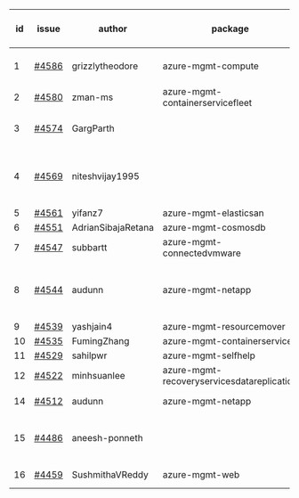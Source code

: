 | id | issue | author | package | assignee | bot advice | created date of issue | target release date | date from target |
| ------ | ------ | ------ | ------ | ------ | ------ | ------ | ------ | :-----: |
| 1 | [#4586](https://github.com/Azure/sdk-release-request/issues/4586) | grizzlytheodore | azure-mgmt-compute | ChenxiJiang333 | Attention to inconsistent tag MultiAPI | 09-27 | 10-27 |  |
| 2 | [#4580](https://github.com/Azure/sdk-release-request/issues/4580) | zman-ms | azure-mgmt-containerservicefleet | ChenxiJiang333 |  | 09-26 | 10-27 |  |
| 3 | [#4574](https://github.com/Azure/sdk-release-request/issues/4574) | GargParth |  | ChenxiJiang333 | duplicated issue  <br> HoldOn | 09-26 | 10-27 |  |
| 4 | [#4569](https://github.com/Azure/sdk-release-request/issues/4569) | niteshvijay1995 |  | ChenxiJiang333 | duplicated issue  <br> Attention to inconsistent tag | 09-26 | 10-27 |  |
| 5 | [#4561](https://github.com/Azure/sdk-release-request/issues/4561) | yifanz7 | azure-mgmt-elasticsan | ChenxiJiang333 |  | 09-25 | 10-27 |  |
| 6 | [#4551](https://github.com/Azure/sdk-release-request/issues/4551) | AdrianSibajaRetana | azure-mgmt-cosmosdb | ChenxiJiang333 |  | 09-22 | 10-27 |  |
| 7 | [#4547](https://github.com/Azure/sdk-release-request/issues/4547) | subbartt | azure-mgmt-connectedvmware | ChenxiJiang333 |  | 09-22 | 10-27 |  |
| 8 | [#4544](https://github.com/Azure/sdk-release-request/issues/4544) | audunn | azure-mgmt-netapp | ChenxiJiang333 | duplicated issue  <br> Attention to inconsistent tag HoldOn | 09-21 | 10-27 |  |
| 9 | [#4539](https://github.com/Azure/sdk-release-request/issues/4539) | yashjain4 | azure-mgmt-resourcemover | ChenxiJiang333 |  | 09-21 | 10-27 |  |
| 10 | [#4535](https://github.com/Azure/sdk-release-request/issues/4535) | FumingZhang | azure-mgmt-containerservice | ChenxiJiang333 |  | 09-21 | 10-27 |  |
| 11 | [#4529](https://github.com/Azure/sdk-release-request/issues/4529) | sahilpwr | azure-mgmt-selfhelp | ChenxiJiang333 |  | 09-20 | 10-27 |  |
| 12 | [#4522](https://github.com/Azure/sdk-release-request/issues/4522) | minhsuanlee | azure-mgmt-recoveryservicesdatareplication | ChenxiJiang333 | FirstBeta | 09-13 | 10-27 |  |
| 14 | [#4512](https://github.com/Azure/sdk-release-request/issues/4512) | audunn | azure-mgmt-netapp | ChenxiJiang333 | duplicated issue  <br> | 09-08 | 10-27 |  |
| 15 | [#4486](https://github.com/Azure/sdk-release-request/issues/4486) | aneesh-ponneth |  | ChenxiJiang333 | duplicated issue  <br> FirstBeta HoldOn | 08-31 | 09-22 |  |
| 16 | [#4459](https://github.com/Azure/sdk-release-request/issues/4459) | SushmithaVReddy | azure-mgmt-web | ChenxiJiang333 | MultiAPI HoldOn | 08-23 | 09-22 |  |
